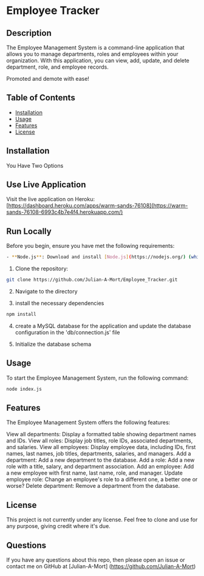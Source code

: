 # Employee Tracker

## Description

The Employee Management System is a command-line application that allows you to manage departments, roles and employees within your organization. With this application, you can view, add, update, and delete department, role, and employee records.

Promoted and demote with ease!

## Table of Contents

- [Installation](#installation)
- [Usage](#usage)
- [Features](#features)
- [License](#license)

## Installation

You Have Two Options

## Use Live Application

Visit the live application on Heroku: [https://dashboard.heroku.com/apps/warm-sands-76108](https://warm-sands-76108-6993c4b7e4f4.herokuapp.com/)

## Run Locally

Before you begin, ensure you have met the following requirements:

```sh
- **Node.js**: Download and install [Node.js](https://nodejs.org/) (which includes [npm](http://npmjs.com)) on your computer.
```

1. Clone the repository:
```sh
git clone https://github.com/Julian-A-Mort/Employee_Tracker.git
```

2. Navigate to the directory

3. install the necessary dependencies 
```sh
npm install
```

4. create a MySQL database for the application and update the database configuration in the 'db/connection.js' file

5. Initialize the database schema

## Usage
To start the Employee Management System, run the following command:

```sh
node index.js
```

## Features
The Employee Management System offers the following features:

View all departments: Display a formatted table showing department names and IDs.
View all roles: Display job titles, role IDs, associated departments, and salaries.
View all employees: Display employee data, including IDs, first names, last names, job titles, departments, salaries, and managers.
Add a department: Add a new department to the database.
Add a role: Add a new role with a title, salary, and department association.
Add an employee: Add a new employee with first name, last name, role, and manager.
Update employee role: Change an employee's role to a different one, a better one or worse?
Delete department: Remove a department from the database.

## License
This project is not currently under any license. Feel free to clone and use for any purpose, giving credit where it's due. 

## Questions
If you have any questions about this repo, then please open an issue or contact me on GitHub at [Julian-A-Mort] (https://github.com/Julian-A-Mort) 